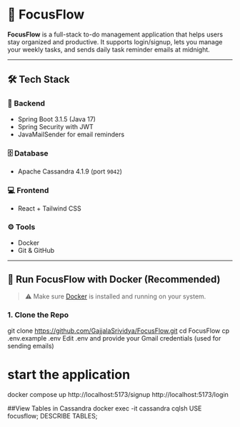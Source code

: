 # 🚀 FocusFlow

**FocusFlow** is a full-stack to-do management application that helps users stay organized and productive. It supports login/signup, lets you manage your weekly tasks, and sends daily task reminder emails at midnight.

---

## 🛠️ Tech Stack

### 🔧 Backend
- Spring Boot 3.1.5 (Java 17)
- Spring Security with JWT
- JavaMailSender for email reminders

### 🗄️ Database
- Apache Cassandra 4.1.9 (port `9042`)

### 💻 Frontend
- React + Tailwind CSS

### ⚙️ Tools
- Docker
- Git & GitHub

---

## 🐳 Run FocusFlow with Docker (Recommended)

> ⚠️ Make sure [Docker](https://www.docker.com/products/docker-desktop/) is installed and running on your system.

### 1. Clone the Repo
git clone https://github.com/GajjalaSrividya/FocusFlow.git
cd FocusFlow
cp .env.example .env
Edit .env and provide your Gmail credentials (used for sending emails)
# start the application
docker compose up
http://localhost:5173/signup
http://localhost:5173/login

##View Tables in Cassandra
docker exec -it cassandra cqlsh
USE focusflow;
DESCRIBE TABLES;
